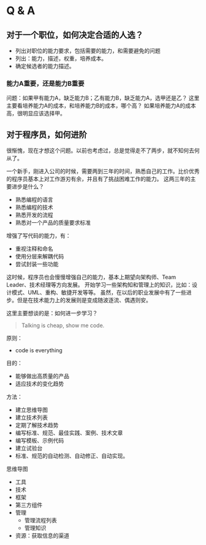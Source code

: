 # Q & A

## 对于一个职位，如何决定合适的人选？

- 列出对职位的能力要求，包括需要的能力，和需要避免的问题
- 列出：能力，描述，权重，培养成本。
- 确定候选者的能力描述。

### 能力A重要，还是能力B重要
问题：如果甲有能力A，缺乏能力B；乙有能力B，缺乏能力A，选甲还是乙？
这里主要看培养能力A的成本，和培养能力B的成本，哪个高？
如果培养能力A的成本高，很明显应该选择甲。

## 对于程序员，如何进阶

很惭愧，现在才想这个问题。以前也考虑过，总是觉得走不了两步，就不知何去何从了。

一个新手，刚进入公司的时候，需要两到三年的时间，熟悉自己的工作。比价优秀的程序员基本上对工作游刃有余，并且有了挑战困难工作的能力。
这两三年的主要进步是什么？
- 熟悉编程的语言
- 熟悉编程的技术
- 熟悉开发的流程
- 熟悉对一个产品的质量要求标准

增强了写代码的能力，有：
- 重视注释和命名
- 使用分层来解耦代码
- 尝试封装一些功能

这时候，程序员也会慢慢增强自己的能力，基本上期望向架构师、Team Leader、技术经理等方向发展。
开始学习一些架构知和管理上的知识，比如：设计模式、UML、重构、敏捷开发等等。
虽然，在以后的职业发展中有了一些进步。但是在技术能力上的发展则是变成随波逐流、偶遇则安。

这里主要想谈的是：如何进一步学习？
> Talking is cheap, show me code.

原则：
- code is everything

目的：
- 能够做出高质量的产品
- 适应技术的变化趋势

方法：
- 建立思维导图
- 建立技术列表
- 定期了解技术趋势
- 编写标准、规范、最佳实践、案例、技术文章
- 编写模板、示例代码
- 建立试验台
- 标准、规范的自动检测、自动修正、自动实现。

思维导图
- 工具
- 技术
- 框架
- 第三方组件
- 管理
  - 管理流程列表
  - 管理知识
- 资源：获取信息的渠道
